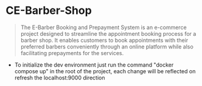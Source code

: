 # CE-Barber-Shop
> The E-Barber Booking and Prepayment System is an e-commerce project designed to streamline the appointment booking process for a barber shop. It enables customers to book appointments with their preferred barbers conveniently through an online platform while also facilitating prepayments for the services. 
* To initialize the dev environment just run the command "docker compose up" in the root of the project, each change will be reflected on refresh the localhost:9000 direction